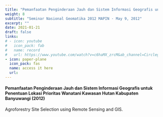 ```yaml
---
title: "Pemanfaatan Penginderaan Jauh dan Sistem Informasi Geografis untuk Penentuan Lokasi Prioritas Wanatani Kawasan Hutan Kabupaten Banyuwangi (2012)"
weight: 8
subtitle: "Seminar Nasional Geomatika 2012 MAPIN · May 9, 2012"
excerpt: ""
date: 2021-01-21
draft: false
links:
# - icon: youtube
#   icon_pack: fab
#   name: record
#   url: https://www.youtube.com/watch?v=c6haMX_zrcM&ab_channel=CirclegeoMedia
- icon: paper-plane
  icon_pack: fas
  name: access it here
  url:
---
```


#### Pemanfaatan Penginderaan Jauh dan Sistem Informasi Geografis untuk Penentuan Lokasi Prioritas Wanatani Kawasan Hutan Kabupaten Banyuwangi (2012)

Agroforestry Site Selection using Remote Sensing and GIS.
